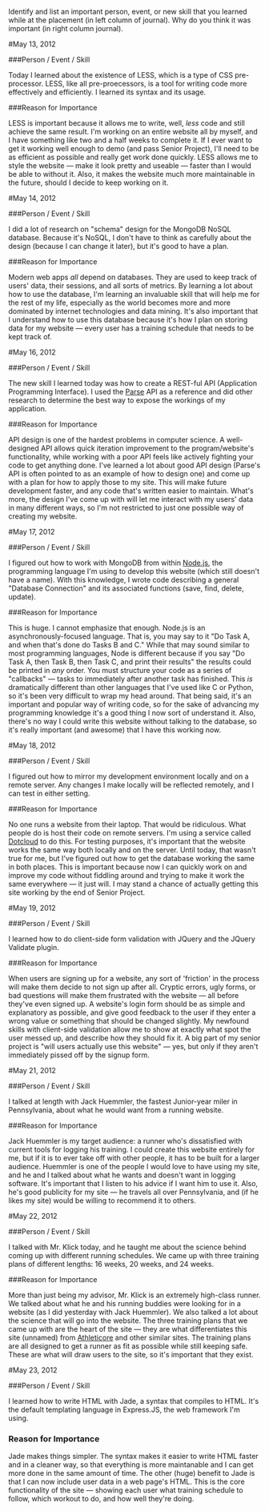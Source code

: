 Identify and list an important person, event, or new skill that you learned
while at the placement (in left column of journal).  Why do you think it was
important (in right column journal).

#May 13, 2012

###Person / Event / Skill

Today I learned about the existence of LESS, which is a type of CSS
pre-processor. LESS, like all pre-proecessors, is a tool for writing code more
effectively and efficiently. I learned its syntax and its usage.

###Reason for Importance

LESS is important because it allows me to write, well, _less_ code and still
achieve the same result. I'm working on an entire website all by myself, and I
have something like two and a half weeks to complete it. If I ever want to get
it working well enough to demo (and pass Senior Project), I'll need to be as
efficient as possible and really get work done quickly. LESS allows me to style
the website — make it look pretty and useable — faster than I would be able to
without it. Also, it makes the website much more maintainable in the future,
should I decide to keep working on it.

#May 14, 2012

###Person / Event / Skill

I did a lot of research on "schema" design for the MongoDB NoSQL database.
Because it's NoSQL, I don't have to think as carefully about the design (because
I can change it later), but it's good to have a plan.

###Reason for Importance

Modern web apps *all* depend on databases. They are used to keep track of users'
data, their sessions, and all sorts of metrics. By learning a lot about how to
use the database, I'm learning an invaluable skill that will help me for the
rest of my life, especially as the world becomes more and more dominated by
internet technologies and data mining. It's also important that I understand how
to use this database because it's how I plan on storing data for my website
— every user has a training schedule that needs to be kept track of. 

#May 16, 2012

###Person / Event / Skill

The new skill I learned today was how to create a REST-ful API (Application
Programming Interface). I used the [Parse](https://www.parse.com/docs/rest) API
as a reference and did other research to determine the best way to expose the
workings of my application.

###Reason for Importance

API design is one of the hardest problems in computer science. A well-designed
API allows quick iteration improvement to the program/website's functionality,
while working with a poor API feels like actively fighting your code to get
anything done. I've learned a lot about good API design (Parse's API is often
pointed to as an example of how to design one) and come up with a plan for how
to apply those to my site. This will make future development faster, and any
code that's written easier to maintain. What's more, the design I've come up
with will let me interact with my users' data in many different ways, so I'm not
restricted to just one possible way of creating my website.


#May 17, 2012

###Person / Event / Skill

I figured out how to work with MongoDB from within
[Node.js](http://nodejs.org/), the programming language I'm using to develop
this website (which still doesn't have a name). With this knowledge, I wrote
code describing a general "Database Connection" and its associated functions
(save, find, delete, update).

###Reason for Importance

This is huge. I cannot emphasize that enough. Node.js is an
asynchronously-focused language. That is, you may say to it "Do Task A, and when
that's done do Tasks B and C." While that may sound similar to most programming
languages, Node is different because if you say "Do Task A, then Task B, then
Task C, and print their results" the results could be printed in *any* order.
You must structure your code as a series of "callbacks" — tasks to immediately
after another task has finished. This *is* dramatically different than other
languages that I've used like C or Python, so it's been very difficult to wrap
my head around. That being said, it's an important and popular way of writing
code, so for the sake of advancing my programming knowledge it's a good thing I
now sort of understand it. Also, there's no way I could write this website
without talking to the database, so it's really important (and awesome) that I
have this working now.

#May 18, 2012

###Person / Event / Skill

I figured out how to mirror my development environment locally and on a remote
server. Any changes I make locally will be reflected remotely, and I can test in
either setting.

###Reason for Importance

No one runs a website from their laptop. That would be ridiculous. What people
do is host their code on remote servers. I'm using a service called
[Dotcloud](https://www.dotcloud.com/) to do this. For testing purposes, it's
important that the website works the same way both locally and on the server.
Until today, that wasn't true for me, but I've figured out how to get the
database working the same in both places. This is important because now I can
quickly work on and improve my code without fiddling around and trying to make
it work the same everywhere — it just will. I may stand a chance of actually
getting this site working by the end of Senior Project.

#May 19, 2012

###Person / Event / Skill

I learned how to do client-side form validation with JQuery and the JQuery
Validate plugin.

###Reason for Importance

When users are signing up for a website, any sort of 'friction' in the process
will make them decide to not sign up after all. Cryptic errors, ugly forms, or
bad questions will make them frustrated with the website — all before they've
even signed up. A website's login form should be as simple and explanatory as
possible, and give good feedback to the user if they enter a wrong value or
something that should be changed slightly. My newfound skills with client-side
validation allow me to show at exactly what spot the user messed up, and
describe how they should fix it. A big part of my senior project is "will users
actually use this website" — yes, but only if they aren't immediately pissed off
by the signup form. 

#May 21, 2012

###Person / Event / Skill

I talked at length with Jack Huemmler, the fastest Junior-year miler in
Pennsylvania, about what he would want from a running website. 

###Reason for Importance

Jack Huemmler is my target audience: a runner who's dissatisfied with current
tools for logging his training. I could create this website entirely for me, but
if it is to ever take off with other people, it has to be built for a larger
audience. Huemmler is one of the people I would love to have using my site, and
he and I talked about what he wants and doesn't want in logging software. It's
important that I listen to his advice if I want him to use it. Also, he's good
publicity for my site — he travels all over Pennsylvania, and (if he likes my
site) would be willing to recommend it to others. 


#May 22, 2012

###Person / Event / Skill

I talked with Mr. Klick today, and he taught me about the science behind coming
up with different running schedules. We came up with three training plans of
different lengths: 16 weeks, 20 weeks, and 24 weeks.

###Reason for Importance

More than just being my advisor, Mr. Klick is an extremely high-class runner. We
talked about what he and his running buddies were looking for in a website (as I
did yesterday with Jack Huemmler). We also talked a lot about the science that
will go into the website. The three training plans that we came up with are the
heart of the site — they are what differentiates this site (unnamed) from
[Athleticore](http://athleticore.com/) and other similar sites. The training
plans are all designed to get a runner as fit as possible while still keeping
safe. These are what will draw users to the site, so it's important that they
exist.

#May 23, 2012

###Person / Event / Skill

I learned how to write HTML with Jade, a syntax that compiles to HTML. It's the
default templating language in Express.JS, the web framework I'm using.

### Reason for Importance

Jade makes things simpler. The syntax makes it easier to write HTML faster and
in a cleaner way, so that everything is more maintanable and I can get more done
in the same amount of time. The other (huge) benefit to Jade is that I can now
include user data in a web page's HTML. This is the core functionality  of the
site — showing each user what training schedule to follow, which workout to do,
and how well they're doing. 












